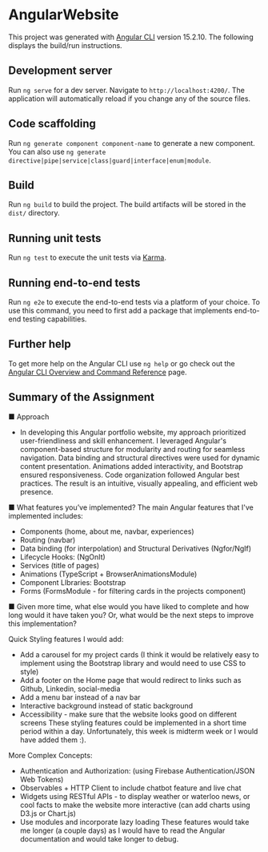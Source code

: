 # AngularWebsite

This project was generated with [Angular CLI](https://github.com/angular/angular-cli) version 15.2.10. The following displays the build/run instructions.

## Development server

Run `ng serve` for a dev server. Navigate to `http://localhost:4200/`. The application will automatically reload if you change any of the source files.

## Code scaffolding

Run `ng generate component component-name` to generate a new component. You can also use `ng generate directive|pipe|service|class|guard|interface|enum|module`.

## Build

Run `ng build` to build the project. The build artifacts will be stored in the `dist/` directory.

## Running unit tests

Run `ng test` to execute the unit tests via [Karma](https://karma-runner.github.io).

## Running end-to-end tests

Run `ng e2e` to execute the end-to-end tests via a platform of your choice. To use this command, you need to first add a package that implements end-to-end testing capabilities.

## Further help

To get more help on the Angular CLI use `ng help` or go check out the [Angular CLI Overview and Command Reference](https://angular.io/cli) page.

## Summary of the Assignment

■ Approach
- In developing this Angular portfolio website, my approach prioritized user-friendliness and skill enhancement. I leveraged Angular's component-based structure for modularity and routing for seamless navigation. Data binding and structural directives were used for dynamic content presentation. Animations added interactivity, and Bootstrap ensured responsiveness. Code organization followed Angular best practices. The result is an intuitive, visually appealing, and efficient web presence.

■ What features you’ve implemented? The main Angular features that I've implemented includes: 
- Components (home, about me, navbar, experiences)
- Routing (navbar)
- Data binding (for interpolation) and Structural Derivatives (Ngfor/NgIf)
- Lifecycle Hooks: (NgOnIt)
- Services (title of pages) 
- Animations (TypeScript + BrowserAnimationsModule)
- Component LIbraries: Bootstrap
- Forms (FormsModule - for filtering cards in the projects component)

■ Given more time, what else would you have liked to complete and how
long would it have taken you? Or, what would be the next steps to
improve this implementation?

Quick Styling features I would add:
- Add a carousel for my project cards (I think it would be relatively easy to implement using the Bootstrap library and would need to use CSS to style)
- Add a footer on the Home page that would redirect to links such as Github, Linkedin, social-media 
- Add a menu bar instead of a nav bar
- Interactive background instead of static background
- Accessibility - make sure that the website looks good on different screens
These styling features could be implemented in a short time period within a day. Unfortunately, this week is midterm week or I would have added them :).

More Complex Concepts:
- Authentication and Authorization: (using Firebase Authentication/JSON Web Tokens)
- Observables + HTTP Client to include chatbot feature and live chat
- Widgets using RESTful APIs - to display weather or waterloo news, or cool facts to make the website more interactive (can add charts using  D3.js or Chart.js)
- Use modules and incorporate lazy loading
These features would take me longer (a couple days) as I would have to read the Angular documentation and would take longer to debug. 



